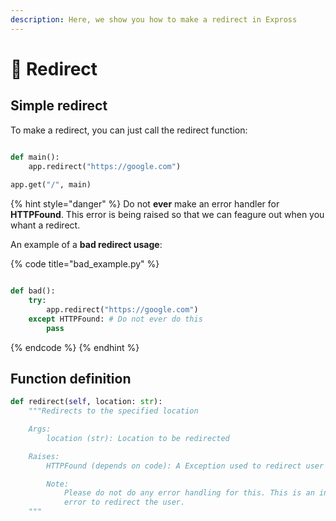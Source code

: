 ```yaml
---
description: Here, we show you how to make a redirect in Expross
---
```


# 🔗 Redirect

## Simple redirect

To make a redirect, you can just call the redirect function:

```python

def main():
    app.redirect("https://google.com")
    
app.get("/", main)

```

{% hint style="danger" %}
&#x20;Do not **ever** make an error handler for **HTTPFound**. This error is being raised so that we can feagure out when you whant a redirect.

An example of a **bad redirect usage**:

{% code title="bad_example.py" %}
```python

def bad():
    try:
        app.redirect("https://google.com") 
    except HTTPFound: # Do not ever do this
        pass
```
{% endcode %}
{% endhint %}

## Function definition

```python
def redirect(self, location: str):
    """Redirects to the specified location

    Args:
        location (str): Location to be redirected

    Raises:
        HTTPFound (depends on code): A Exception used to redirect user

        Note:
            Please do not do any error handling for this. This is an intentionally
            error to redirect the user.
    """
```
